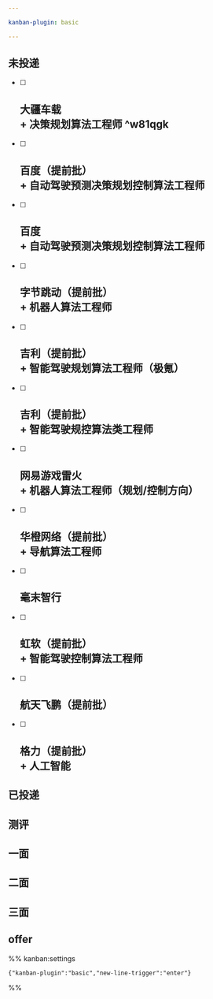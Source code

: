 ```yaml
---

kanban-plugin: basic

---
```


## 未投递

- [ ] ## 大疆车载<br>+ 决策规划算法工程师 ^w81qgk
- [ ] ## 百度（提前批）<br>+ 自动驾驶预测决策规划控制算法工程师
- [ ] ## 百度<br>+ 自动驾驶预测决策规划控制算法工程师
- [ ] ## 字节跳动（提前批）<br>+ 机器人算法工程师
- [ ] ## 吉利（提前批）<br>+ 智能驾驶规划算法工程师（极氪）
- [ ] ## 吉利（提前批）<br>+ 智能驾驶规控算法类工程师
- [ ] ## 网易游戏雷火<br>+ 机器人算法工程师（规划/控制方向）
- [ ] ## 华橙网络（提前批）<br>+ 导航算法工程师
- [ ] ## 毫末智行
- [ ] ## 虹软（提前批）<br>+ 智能驾驶控制算法工程师
- [ ] ## 航天飞鹏（提前批）
- [ ] ## 格力（提前批）<br>+ 人工智能


## 已投递



## 测评



## 一面



## 二面



## 三面



## offer





%% kanban:settings
```
{"kanban-plugin":"basic","new-line-trigger":"enter"}
```
%%